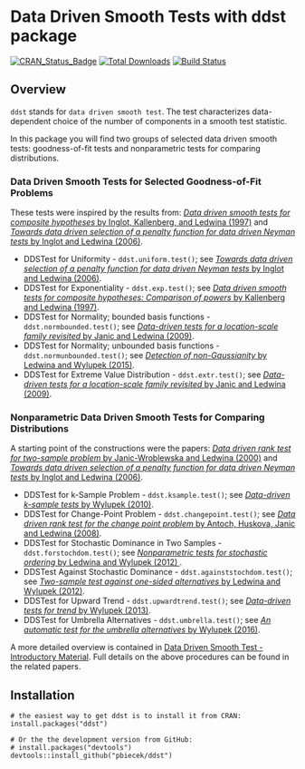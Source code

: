 # Data Driven Smooth Tests with ddst package

[![CRAN_Status_Badge](http://www.r-pkg.org/badges/version/ddst)](http://cran.r-project.org/web/packages/ddst)
[![Total Downloads](http://cranlogs.r-pkg.org/badges/grand-total/ddst?color=orange)](http://cranlogs.r-pkg.org/badges/grand-total/ddst)
[![Build Status](https://api.travis-ci.org/pbiecek/ddst.png)](https://travis-ci.org/pbiecek/ddst)

## Overview

`ddst` stands for `data driven smooth test`. The test characterizes data-dependent choice of the number of components in a smooth test statistic.

In this package you will find two groups of selected data driven smooth tests: goodness-of-fit tests and nonparametric tests for comparing distributions.
    
### Data Driven Smooth Tests for Selected Goodness-of-Fit Problems

These tests were inspired by the results from: [*Data driven smooth tests for composite hypotheses* by Inglot, Kallenberg, and Ledwina (1997)](https://projecteuclid.org/euclid.aos/1069362746) and [*Towards data driven selection of a penalty function for data driven Neyman tests* by Inglot and Ledwina (2006)](https://www.sciencedirect.com/science/article/pii/S0024379505005082).


* DDSTest for Uniformity - `ddst.uniform.test()`; see [*Towards data driven selection of a penalty function for data driven Neyman tests* by Inglot and Ledwina (2006)](https://www.sciencedirect.com/science/article/pii/S0024379505005082).
* DDSTest for Exponentiality - `ddst.exp.test()`; see [*Data driven smooth tests for composite hypotheses: Comparison of powers* by Kallenberg and Ledwina (1997)](https://www.tandfonline.com/doi/abs/10.1080/00949659708811850).
* DDSTest for Normality; bounded basis functions - `ddst.normbounded.test()`; see [*Data-driven tests for a location-scale family revisited* by Janic and Ledwina (2009)](https://link.springer.com/article/10.1080/15598608.2009.10411952).
* DDSTest for Normality; unbounded basis functions - `ddst.normunbounded.test()`; see [*Detection of non-Gaussianity* by Ledwina and Wylupek (2015)](https://www.tandfonline.com/doi/abs/10.1080/00949655.2014.983110?journalCode=gscs20).
* DDSTest for Extreme Value Distribution - `ddst.extr.test()`; see [*Data-driven tests for a location-scale family revisited* by Janic and Ledwina (2009)](https://link.springer.com/article/10.1080/15598608.2009.10411952).


### Nonparametric Data Driven Smooth Tests for Comparing Distributions

A starting point of the constructions were the papers: [*Data driven rank test for two-sample problem* by Janic-Wroblewska and Ledwina (2000)](https://www.jstor.org/stable/4616603?seq=1#page_scan_tab_contents) and [*Towards data driven selection of a penalty function for data driven Neyman tests* by Inglot and Ledwina (2006)](https://www.sciencedirect.com/science/article/pii/S0024379505005082).

* DDSTest for k-Sample Problem - `ddst.ksample.test()`; see [*Data-driven k-sample tests* by Wylupek (2010)](https://www.jstor.org/stable/40586684?seq=1).
* DDSTest for Change-Point Problem - `ddst.changepoint.test()`; see [*Data driven rank test for the change point problem* by Antoch, Huskova, Janic and Ledwina (2008)](https://link.springer.com/article/10.1007/s00184-007-0139-2).
* DDSTest for Stochastic Dominance in Two Samples - `ddst.forstochdom.test()`; see [*Nonparametric tests for stochastic ordering* by Ledwina and Wylupek (2012) ](https://link.springer.com/article/10.1007/s11749-011-0278-7).
* DDSTest Against Stochastic Dominance - `ddst.againststochdom.test()`; see [*Two-sample test against one-sided alternatives* by Ledwina and Wylupek (2012)](https://onlinelibrary.wiley.com/doi/abs/10.1111/j.1467-9469.2011.00787.x).
* DDSTest for Upward Trend - `ddst.upwardtrend.test()`; see [*Data-driven tests for trend* by Wylupek (2013)](https://www.tandfonline.com/doi/abs/10.1080/03610926.2012.697967).
* DDSTest for Umbrella Alternatives - `ddst.umbrella.test()`; see [*An automatic test for the umbrella alternatives* by Wylupek (2016)](https://onlinelibrary.wiley.com/doi/abs/10.1111/sjos.12231).

A more detailed overview is contained in [Data Driven Smooth Test - Introductory Material](http://www.biecek.pl/R/ddst/description.pdf). Full details on the above procedures can be found in the related papers.

## Installation

```{r}
# the easiest way to get ddst is to install it from CRAN:
install.packages("ddst")

# Or the the development version from GitHub:
# install.packages("devtools")
devtools::install_github("pbiecek/ddst")
```
